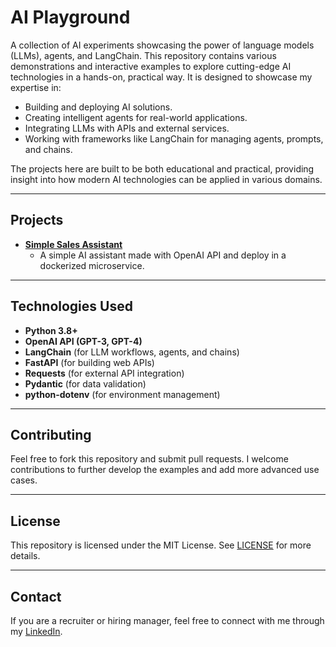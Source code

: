 
# AI Playground

A collection of AI experiments showcasing the power of language models (LLMs), agents, and LangChain. This repository contains various demonstrations and interactive examples to explore cutting-edge AI technologies in a hands-on, practical way. It is designed to showcase my expertise in:
- Building and deploying AI solutions.
- Creating intelligent agents for real-world applications.
- Integrating LLMs with APIs and external services.
- Working with frameworks like LangChain for managing agents, prompts, and chains.

The projects here are built to be both educational and practical, providing insight into how modern AI technologies can be applied in various domains.

---

## Projects

 - **[Simple Sales Assistant](./simple-sales-assistant/)**  
   - A simple AI assistant made with OpenAI API and deploy in a dockerized microservice.

---

## Technologies Used

- **Python 3.8+**
- **OpenAI API (GPT-3, GPT-4)**
- **LangChain** (for LLM workflows, agents, and chains)
- **FastAPI** (for building web APIs)
- **Requests** (for external API integration)
- **Pydantic** (for data validation)
- **python-dotenv** (for environment management)

---

## Contributing

Feel free to fork this repository and submit pull requests. I welcome contributions to further develop the examples and add more advanced use cases.

---

## License

This repository is licensed under the MIT License. See [LICENSE](LICENSE) for more details.

---

## Contact

If you are a recruiter or hiring manager, feel free to connect with me through my [LinkedIn](https://www.linkedin.com/in/ggadelha).